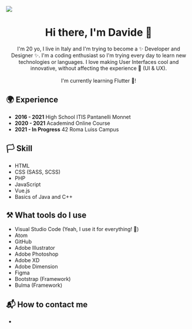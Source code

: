 <img src="https://i.imgur.com/orKNBMK.png"/>

<main>
  <h1 align="center">Hi there, I'm Davide 👋</h1>
  <p align="center">
    I'm 20 yo, I live in Italy and I'm trying to become a ✨ Developer and Designer ✨. I'm a coding enthusiast so I'm trying every day to learn new technologies or languages. I love making User Interfaces cool and innovative, without affecting the experience 🌈 (UI & UX).<br><br>I'm currently learning Flutter 🥰!
  </p>
  <h2>🌍 Experience</h2>
  <ul>
    <li><strong>2016 - 2021</strong> High School ITIS Pantanelli Monnet</li>
    <li><strong>2020 - 2021</strong> Academind Online Course</li>
    <li><strong>2021 - In Progress</strong> 42 Roma Luiss Campus</li>
  </ul>
  <h2>🏳️ Skill</h2>
  <ul>
    <li>HTML</li>
    <li>CSS (SASS, SCSS)</li>
    <li>PHP</li>
    <li>JavaScript</li>
    <li>Vue.js</li>
    <li>Basics of Java and C++</li>
  </ul>
  <h2>⚒️ What tools do I use</h2>
  <ul>
    <li>Visual Studio Code (Yeah, I use it for everything! 🙈)</li>
    <li>Atom</li>
    <li>GitHub</li>
    <li>Adobe Illustrator</li>
    <li>Adobe Photoshop</li>
    <li>Adobe XD</li>
    <li>Adobe Dimension</li>
    <li>Figma</li>
    <li>Bootstrap (Framework)</li>
    <li>Bulma (Framework)</li>
  </ul>
  <h2>📬 How to contact me</h2>
  <ul>
    <li></li>
  </ul>
</main>

<!--
**DavideGioia/davidegioia** is a ✨ _special_ ✨ repository because its `README.md` (this file) appears on your GitHub profile.

Here are some ideas to get you started:

- 🔭 I’m currently working on ...
- 🌱 I’m currently learning ...
- 👯 I’m looking to collaborate on ...
- 🤔 I’m looking for help with ...
- 💬 Ask me about ...
- 📫 How to reach me: ...
- 😄 Pronouns: ...
- ⚡ Fun fact: ...
-->
